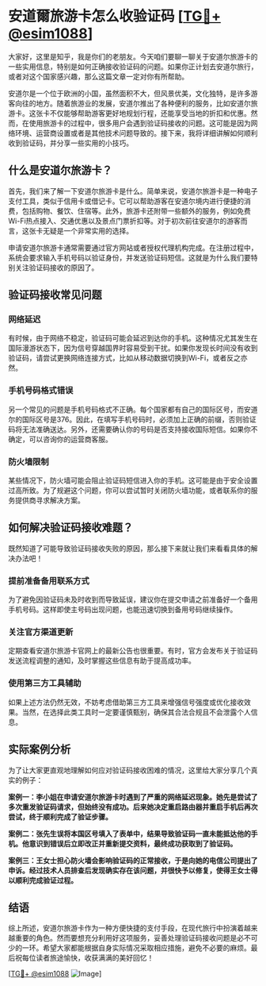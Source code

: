 # 安道爾旅游卡怎么收验证码 [[TG💪+ @esim1088](https://t.me/s/esim1088)]

大家好，这里是知乎，我是你们的老朋友。今天咱们要聊一聊关于安道尔旅游卡的一些实用信息，特别是如何正确接收验证码的问题。如果你正计划去安道尔旅行，或者对这个国家感兴趣，那么这篇文章一定对你有所帮助。

安道尔是一个位于欧洲的小国，虽然面积不大，但风景优美，文化独特，是许多游客向往的地方。随着旅游业的发展，安道尔推出了各种便利的服务，比如安道尔旅游卡。这张卡不仅能够帮助游客更好地规划行程，还能享受当地的折扣和优惠。然而，在使用旅游卡的过程中，很多用户会遇到验证码接收的问题。这可能是因为网络环境、运营商设置或者是其他技术问题导致的。接下来，我将详细讲解如何顺利收到验证码，并分享一些实用的小技巧。

## 什么是安道尔旅游卡？

首先，我们来了解一下安道尔旅游卡是什么。简单来说，安道尔旅游卡是一种电子支付工具，类似于信用卡或借记卡。它可以帮助游客在安道尔境内进行便捷的消费，包括购物、餐饮、住宿等。此外，旅游卡还附带一些额外的服务，例如免费Wi-Fi热点接入、交通优惠以及景点门票折扣等。对于初次前往安道尔的游客而言，这张卡无疑是一个非常实用的选择。

申请安道尔旅游卡通常需要通过官方网站或者授权代理机构完成。在注册过程中，系统会要求输入手机号码以验证身份，并发送验证码短信。这就是为什么我们要特别关注验证码接收的原因了。

## 验证码接收常见问题

### 网络延迟

有时候，由于网络不稳定，验证码可能会延迟到达你的手机。这种情况尤其发生在国际漫游状态下，因为信号穿越国界时容易受到干扰。如果你发现长时间没有收到验证码，请尝试更换网络连接方式，比如从移动数据切换到Wi-Fi，或者反之亦然。

### 手机号码格式错误

另一个常见的问题是手机号码格式不正确。每个国家都有自己的国际区号，而安道尔的国际区号是376。因此，在填写手机号码时，必须加上正确的前缀，否则验证码将无法准确送达。另外，还需要确认你的号码是否支持接收国际短信。如果你不确定，可以咨询你的运营商客服。

### 防火墙限制

某些情况下，防火墙可能会阻止验证码短信进入你的手机。这可能是由于安全设置过高所致。为了规避这个问题，你可以尝试暂时关闭防火墙功能，或者联系你的服务提供商寻求解决方案。

## 如何解决验证码接收难题？

既然知道了可能导致验证码接收失败的原因，那么接下来就让我们来看看具体的解决办法吧！

### 提前准备备用联系方式

为了避免因验证码未及时收到而导致延误，建议你在提交申请之前准备好一个备用手机号码。这样即使主号码出现问题，也能迅速切换到备用号码继续操作。

### 关注官方渠道更新

定期查看安道尔旅游卡官网上的最新公告也很重要。有时，官方会发布关于验证码发送流程调整的通知，及时掌握这些信息有助于提高成功率。

### 使用第三方工具辅助

如果上述方法仍然无效，不妨考虑借助第三方工具来增强信号强度或优化接收效果。当然，在选择此类工具时一定要谨慎甄别，确保其合法合规且不会泄露个人信息。

## 实际案例分析

为了让大家更直观地理解如何应对验证码接收困难的情况，这里给大家分享几个真实的例子：

**案例一：李小姐在申请安道尔旅游卡时遇到了严重的网络延迟现象。她先是尝试了多次重发验证码请求，但始终没有成功。后来她决定重启路由器并重启手机后再次尝试，终于顺利完成了验证步骤。**

**案例二：张先生误将本国区号填入了表单中，结果导致验证码一直未能抵达他的手机。他意识到错误后立即改正并重新提交资料，最终成功获取到了验证码。**

**案例三：王女士担心防火墙会影响验证码的正常接收，于是向她的电信公司提出了申诉。经过技术人员排查后发现确实存在该问题，并很快予以修复，使得王女士得以顺利完成验证过程。**

## 结语

综上所述，安道尔旅游卡作为一种方便快捷的支付手段，在现代旅行中扮演着越来越重要的角色。然而要想充分利用好这项服务，妥善处理验证码接收问题是必不可少的一环。希望大家都能根据自身实际情况采取相应措施，避免不必要的麻烦。最后祝每位读者旅途愉快，收获满满的美好回忆！

[[TG💪+ @esim1088](https://t.me/s/esim1088) ![Image](https://i.postimg.cc/4NQfJmqS/Snipaste-2025-05-13-00-14-12.png)]
